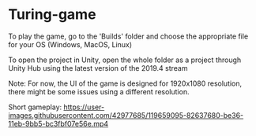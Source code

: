 # Turing-game

To play the game, go to the 'Builds' folder and choose the appropriate file for your OS (Windows, MacOS, Linux)

To open the project in Unity, open the whole folder as a project through Unity Hub using the latest version of the 2019.4 stream

Note:
For now, the UI of the game is designed for 1920x1080 resolution, there might be some issues using a different resolution.

Short gameplay:
https://user-images.githubusercontent.com/42977685/119659095-82637680-be36-11eb-9bb5-bc3fbf07e56e.mp4

